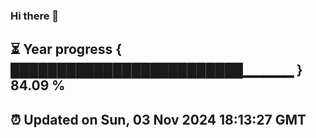 ### Hi there 👋
⏳ Year progress { █████████████████████████▁▁▁▁▁ } 84.09 %
---
⏰ Updated on Sun, 03 Nov 2024 18:13:27 GMT
---
